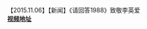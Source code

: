 【2015.11.06】【新闻】《请回答1988》致敬李英爱        
**[视频地址](http://t.cn/Ew4Tpel?m=4336078917549617&u=1154814462)**